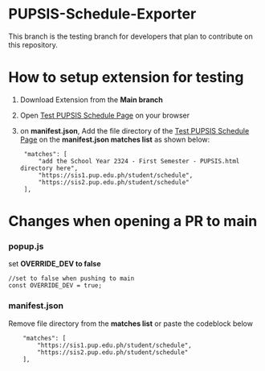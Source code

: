 # PUPSIS-Schedule-Exporter

This branch is the testing branch for developers that plan to contribute on this repository. 

# How to setup extension for testing

1. Download Extension from the **Main branch**
2. Open [Test PUPSIS Schedule Page](src/School%20Year%202324%20-%20First%20Semester%20-%20PUPSIS.html) on your browser
3. on **manifest.json**, Add the file directory of the [Test PUPSIS Schedule Page](src/School%20Year%202324%20-%20First%20Semester%20-%20PUPSIS.html) on the **manifest.json matches list** as shown below:

        "matches": [
            "add the School Year 2324 - First Semester - PUPSIS.html directory here",
            "https://sis1.pup.edu.ph/student/schedule",
            "https://sis2.pup.edu.ph/student/schedule"
        ],

# Changes when opening a PR to main
### popup.js 

set **OVERRIDE_DEV to false**

    //set to false when pushing to main
    const OVERRIDE_DEV = true;


### manifest.json
Remove file directory from the **matches list** or paste the codeblock below

        "matches": [
            "https://sis1.pup.edu.ph/student/schedule",
            "https://sis2.pup.edu.ph/student/schedule"
        ],

